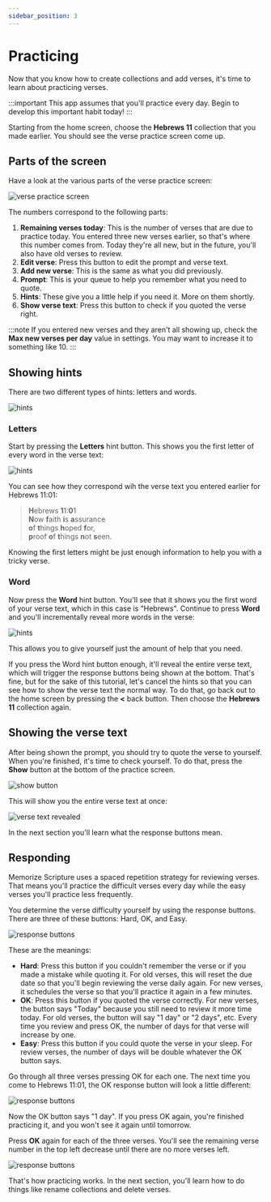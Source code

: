 ```yaml
---
sidebar_position: 3
---
```


# Practicing

Now that you know how to create collections and add verses, it's time to learn about practicing verses.

:::important
This app assumes that you'll practice every day. Begin to develop this important habit today!
:::

Starting from the home screen, choose the **Hebrews 11** collection that you made earlier. You should see the verse practice screen come up.

## Parts of the screen

Have a look at the various parts of the verse practice screen:

<div class="bordered-image">

![verse practice screen](img/practice-1.png)
</div>

The numbers correspond to the following parts:

1. **Remaining verses today**: This is the number of verses that are due to practice today. You entered three new verses earlier, so that's where this number comes from. Today they're all new, but in the future, you'll also have old verses to review.
2. **Edit verse**: Press this button to edit the prompt and verse text.
3. **Add new verse**: This is the same as what you did previously.
4. **Prompt**: This is your queue to help you remember what you need to quote.
5. **Hints**: These give you a little help if you need it. More on them shortly.
6. **Show verse text**: Press this button to check if you quoted the verse right.


:::note
If you entered new verses and they aren't all showing up, check the **Max new verses per day** value in settings. You may want to increase it to something like 10.
:::

## Showing hints

There are two different types of hints: letters and words.

<div class="bordered-image">

![hints](img/practice-2.png)
</div>

### Letters

Start by pressing the **Letters** hint button. This shows you the first letter of every word in the verse text:

<div class="bordered-image">

![hints](img/practice-3.png)
</div>

You can see how they correspond wih the verse text you entered earlier for Hebrews 11:01:

> **H**ebrews **1**1:**0**1  
> **N**ow **f**aith **i**s **a**ssurance  
> **o**f **t**hings **h**oped **f**or,  
> **p**roof **o**f **t**hings **n**ot **s**een.  

Knowing the first letters might be just enough information to help you with a tricky verse.

### Word

Now press the **Word** hint button. You'll see that it shows you the first word of your verse text, which in this case is "Hebrews". Continue to press **Word** and you'll incrementally reveal more words in the verse:

<div class="bordered-image">

![hints](img/practice-4.gif)
</div>

This allows you to give yourself just the amount of help that you need.

If you press the Word hint button enough, it'll reveal the entire verse text, which will trigger the response buttons being shown at the bottom. That's fine, but for the sake of this tutorial, let's cancel the hints so that you can see how to show the verse text the normal way. To do that, go back out to the home screen by pressing the **<** back button. Then choose the **Hebrews 11** collection again.

## Showing the verse text

After being shown the prompt, you should try to quote the verse to yourself. When you're finished, it's time to check yourself. To do that, press the **Show** button at the bottom of the practice screen.

<div class="bordered-image">

![show button](img/practice-5.png)
</div>

This will show you the entire verse text at once:

<div class="bordered-image">

![verse text revealed](img/practice-6.png)
</div>

In the next section you'll learn what the response buttons mean.

## Responding

Memorize Scripture uses a spaced repetition strategy for reviewing verses. That means you'll practice the difficult verses every day while the easy verses you'll practice less frequently.

You determine the verse difficulty yourself by using the response buttons. There are three of these buttons: Hard, OK, and Easy.

<div class="bordered-image">

![response buttons](img/practice-7.png)
</div>

These are the meanings:

- **Hard**: Press this button if you couldn't remember the verse or if you made a mistake while quoting it. For old verses, this will reset the due date so that you'll begin reviewing the verse daily again. For new verses, it schedules the verse so that you'll practice it again in a few minutes.
- **OK**: Press this button if you quoted the verse correctly. For new verses, the button says "Today" because you still need to review it more time today. For old verses, the button will say "1 day" or "2 days", etc. Every time you review and press OK, the number of days for that verse will increase by one.
- **Easy**: Press this button if you could quote the verse in your sleep. For review verses, the number of days will be double whatever the OK button says.

Go through all three verses pressing OK for each one. The next time you come to Hebrews 11:01, the OK response button will look a little different:

<div class="bordered-image">

![response buttons](img/practice-8.png)
</div>

Now the OK button says "1 day". If you press OK again, you're finished practicing it, and you won't see it again until tomorrow.

Press **OK** again for each of the three verses. You'll see the remaining verse number in the top left decrease until there are no more verses left.

<div class="bordered-image">

![response buttons](img/practice-9.png)
</div>

That's how practicing works. In the next section, you'll learn how to do things like rename collections and delete verses.